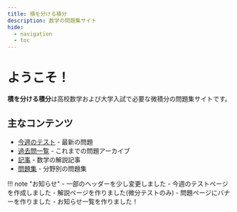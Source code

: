 ```yaml
---
title: 積を分ける積分
description: 数学の問題集サイト
hide:
  - navigation
  - toc
---
```


# ようこそ！

**積を分ける積分**は高校数学および大学入試で必要な微積分の問題集サイトです。

## 主なコンテンツ

- [今週のテスト](tests/current/vector1.md) - 最新の問題
- [過去問一覧](past.md) - これまでの問題アーカイブ
- [記事](article/index.md) - 数学の解説記事
- [問題集](tests/archive/index.md) - 分野別の問題集

!!! note "お知らせ"
    - 一部のヘッダーを少し変更しました
    - 今週のテストページを作成しました
    - 解説ページを作りました(微分テストのみ)
    - 問題ページにバナーを作りました
    - お知らせ一覧を作りました！

